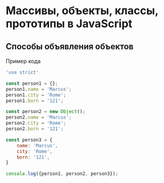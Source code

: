 # Массивы, объекты, классы, прототипы в JavaScript
## Способы объявления объектов
Пример кода
```javascript
'use strict'

const person1 = {};
person1.name = 'Marcus';
person1.city = 'Rome';
person1.born = '121';

const person2 = new Object();
person2.name = 'Marcus';
person2.city = 'Rome';
person2.born = '121';

const person3 = {
    name: 'Marcus',
    city: 'Rome',
    born: '121',
}

console.log({person1, person2, person3});
```